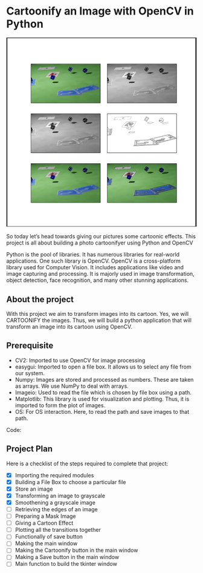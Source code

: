 # Cartoonify an Image with OpenCV in Python

![img.png](img.png)

So today let’s head towards giving our pictures some cartoonic effects. This 
project is all about building a photo cartoonifyer using Python and OpenCV

Python is the pool of libraries. It has numerous libraries for real-world 
applications. One such library is OpenCV. OpenCV is a cross-platform library 
used for Computer Vision. It includes applications like video and image 
capturing and processing. It is majorly used in image transformation, object 
detection, face recognition, and many other stunning applications.

## About the project

With this project we aim to transform images into its cartoon. Yes,
we will CARTOONIFY the images. Thus, we will build a python application that 
will transform an image into its cartoon using OpenCV.

## Prerequisite

- CV2: Imported to use OpenCV for image processing
- easygui: Imported to open a file box. It allows us to select any file from 
  our system.
- Numpy: Images are stored and processed as numbers. These are taken as 
  arrays. We use NumPy to deal with arrays.
- Imageio: Used to read the file which is chosen by file box using a path.
- Matplotlib: This library is used for visualization and plotting. Thus, it 
  is imported to form the plot of images.
- OS: For OS interaction. Here, to read the path and save images to that path.

Code:
## Project Plan

Here is a checklist of the steps required to complete that project:

- [x] Importing the required modules
- [x] Building a File Box to choose a particular file
- [x] Store an image
- [x] Transforming an image to grayscale
- [x] Smoothening a grayscale image
- [ ] Retrieving the edges of an image
- [ ] Preparing a Mask Image
- [ ] Giving a Cartoon Effect
- [ ] Plotting all the transitions together
- [ ] Functionally of save button
- [ ] Making the main window
- [ ] Making the Cartoonify button in the main window
- [ ] Making a Save button in the main window
- [ ] Main function to build the tkinter window
